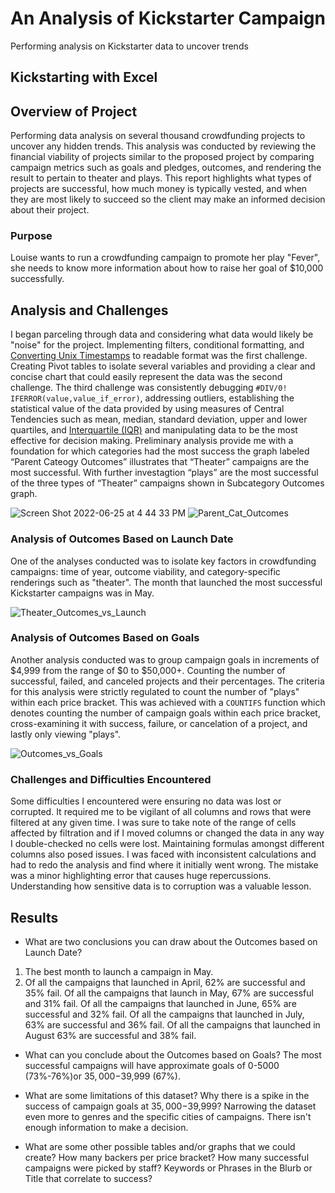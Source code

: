 # An Analysis of Kickstarter Campaign
Performing analysis on Kickstarter data to uncover trends
## Kickstarting with Excel

## Overview of Project
Performing data analysis on several thousand crowdfunding projects to uncover any hidden trends. This analysis was conducted by reviewing the financial viability of projects similar to the proposed project by comparing campaign metrics such as goals and pledges, outcomes, and rendering the result to pertain to theater and plays. This report highlights what types of projects are successful, how much money is typically vested, and when they are most likely to succeed so the client may make an informed decision about their project. 

### Purpose
Louise wants to run a crowdfunding campaign to promote her play "Fever", she needs to know more information about how to raise her goal of $10,000 successfully.


## Analysis and Challenges
I began parceling through data and considering what data would likely be "noise" for the project. Implementing filters, conditional formatting, and [Converting Unix Timestamps](https://websiteseochecker.com/blog/what-is-timestamp/) to readable format was the first challenge. Creating Pivot tables to isolate several variables and providing a clear and concise chart that could easily represent the data was the second challenge. The third challenge was consistently debugging `#DIV/0!` `IFERROR(value,value_if_error)`, addressing outliers, establishing the statistical value of the data provided by using measures of Central Tendencies such as mean, median, standard deviation, upper and lower quartiles, and [Interquartile (IQR)](https://www.thoughtco.com/what-is-the-interquartile-range-rule-3126244) and manipulating data to be the most effective for decision making. Preliminary analysis provide me with a foundation for which categories had the most success the graph labeled “Parent Cateogy Outcomes” illustrates that “Theater” campaigns are the most successful. With further investagtion “plays” are the most successful of the three types of “Theater” campaigns shown in Subcategory Outcomes graph.

![Screen Shot 2022-06-25 at 4 44 33 PM](https://user-images.githubusercontent.com/107026442/175793770-a868567e-62a1-4fd9-8059-b6f90d6adfe0.png)
![Parent_Cat_Outcomes](https://user-images.githubusercontent.com/107026442/175793922-d35b74cc-c753-4606-acb2-d3ff3f0af9f2.png)



### Analysis of Outcomes Based on Launch Date
One of the analyses conducted was to isolate key factors in crowdfunding campaigns: time of year, outcome viability, and category-specific renderings such as "theater". The month that launched the most successful Kickstarter campaigns was in May.

![Theater_Outcomes_vs_Launch](https://user-images.githubusercontent.com/107026442/175793240-d4406252-d92b-497c-9c56-e55385894421.png)

### Analysis of Outcomes Based on Goals
Another analysis conducted was to group campaign goals in increments of $4,999 from the range of $0 to $50,000+. Counting the number of successful, failed, and canceled projects and their percentages. The criteria for this analysis were strictly regulated to count the number of "plays" within each price bracket. This was achieved with a `COUNTIFS` function which denotes counting the number of campaign goals within each price bracket, cross-examining it with success, failure, or cancelation of a project, and lastly only viewing "plays".

![Outcomes_vs_Goals](https://user-images.githubusercontent.com/107026442/175793284-5a946a5e-0358-4c90-b674-144cbaf6a803.png)


### Challenges and Difficulties Encountered
Some difficulties I encountered were ensuring no data was lost or corrupted. It required me to be vigilant of all columns and rows that were filtered at any given time. I was sure to take note of the range of cells affected by filtration and if I moved columns or changed the data in any way I double-checked no cells were lost. Maintaining formulas amongst different columns also posed issues. I was faced with inconsistent calculations and had to redo the analysis and find where it initially went wrong. The mistake was a minor highlighting error that causes huge repercussions. Understanding how sensitive data is to corruption was a valuable lesson. 

## Results

- What are two conclusions you can draw about the Outcomes based on Launch Date?
1) The best month to launch a campaign in May. 
2) Of all the campaigns that launched in April, 62% are successful and 35% fail.
Of all the campaigns that launch in May, 67% are successful and 31% fail.
Of all the campaigns that launched in June, 65% are successful and 32% fail.
Of all the campaigns that launched in July, 63% are successful and 36% fail.
Of all the campaigns that launched in August 63% are successful and 38% fail.

- What can you conclude about the Outcomes based on Goals?
The most successful campaigns will have approximate goals of 0-5000 (73%-76%)or $35,000-$39,999 (67%).

- What are some limitations of this dataset?
Why there is a spike in the success of campaign goals at $35,000-$39,999? 
Narrowing the dataset even more to genres and the specific cities of campaigns. There isn't enough information to make a decision.

- What are some other possible tables and/or graphs that we could create?
How many backers per price bracket?
How many successful campaigns were picked by staff?
Keywords or Phrases in the Blurb or Title that correlate to success? 
